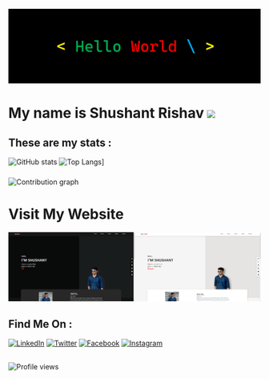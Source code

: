 
![Header](https://github.com/Rishu20/rishu20/blob/main/Screenshot%202021-11-29%20184709.png)
# My name is Shushant Rishav <img src="https://raw.githubusercontent.com/MartinHeinz/MartinHeinz/master/wave.gif" width="30px">
## These are my stats :
![GitHub stats](https://github-readme-stats.vercel.app/api?username=rishu20&show_icons=true&theme=merko)
![Top Langs](https://github-readme-stats.vercel.app/api/top-langs/?username=rishu20&theme=dark)]
###
![Contribution graph](https://activity-graph.herokuapp.com/graph?username=rishu20&theme=react-dark)
# Visit My Website

[![image](https://github.com/Rishu20/rishu20/blob/main/Screenshot%202022-03-01%20024719.png)](https://rishu20.github.io)
## Find Me On :
[![LinkedIn](https://cdn-icons-png.flaticon.com/32/174/174857.png)](https://www.linkedin.com/in/shushantrishav/) [![Twitter](https://cdn-icons-png.flaticon.com/32/1312/1312142.png)](https://twitter.com/ShushantRishav) [![Facebook](https://cdn-icons-png.flaticon.com/32/733/733547.png)](https://www.facebook.com/ShushantRishav/) [![Instagram](https://cdn-icons-png.flaticon.com/32/2111/2111463.png)](https://www.instagram.com/ri.shu20/)
##
![Profile views](https://gpvc.arturio.dev/rishu20)  


